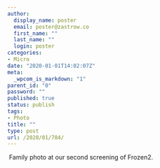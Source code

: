 ```yaml
---
author:
  display_name: poster
  email: poster@zastrow.co
  first_name: ""
  last_name: ""
  login: poster
categories:
- Micro
date: "2020-01-01T14:02:07Z"
meta:
  _wpcom_is_markdown: "1"
parent_id: "0"
password: ""
published: true
status: publish
tags:
- Photo
title: ""
type: post
url: /2020/01/784/
---
```

<p><img src="/assets/2020/01/79725995_471872837074323_3751914392205710822_n.jpg?_nc_ht=scontent.cdninstagram.com&amp;_nc_ohc=O26ZXZOM6W8AX9LwBLe&amp;oh=1c593bb9203ed5e98a588159a5ba09d4&amp;oe=5E99463E" alt="" /> Family photo at our second screening of Frozen2.</p>

